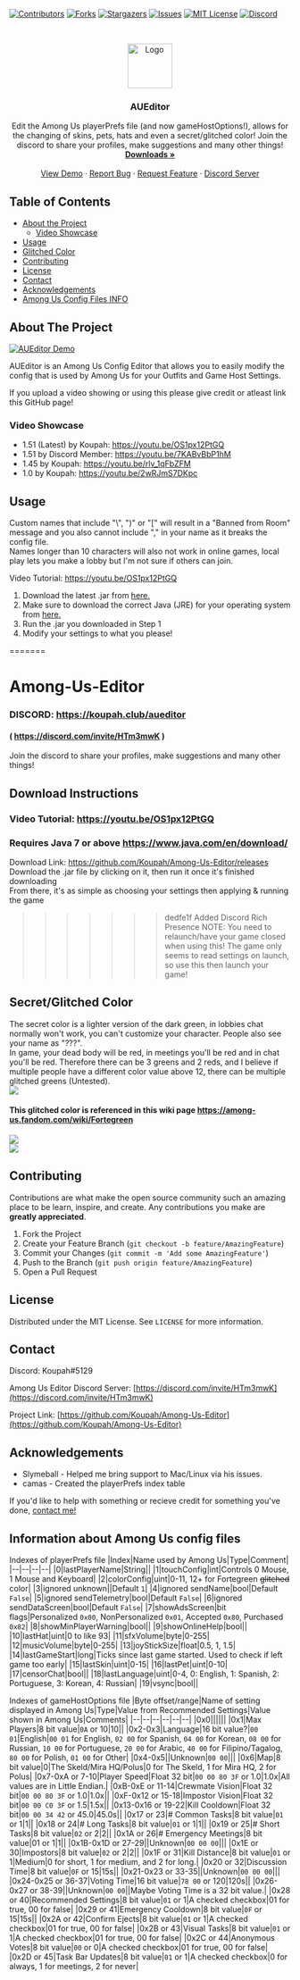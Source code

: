 [![Contributors][contributors-shield]][contributors-url]
[![Forks][forks-shield]][forks-url]
[![Stargazers][stars-shield]][stars-url]
[![Issues][issues-shield]][issues-url]
[![MIT License][license-shield]][license-url]
[![Discord][discord-shield]][discord-url]

<br>
<p align="center">
  <a href="https://github.com/Koupah/Among-Us-Editor">
    <img src="images/AUEditor.png" alt="Logo" width="80" height="80">
  </a>

  <h3 align="center">AUEditor</h3>

  <p align="center">
    Edit the Among Us playerPrefs file (and now gameHostOptions!), allows for the changing of skins, pets, hats and even a secret/glitched color! 
    Join the discord to share your profiles, make suggestions and many other things!  
    <br>
    <a href="https://github.com/Koupah/Among-Us-Editor/releases"><strong>Downloads »</strong></a>
    <br>
    <br>
    <a href="https://youtu.be/OS1px12PtGQ">View Demo</a>
    ·
    <a href="https://github.com/Koupah/Among-Us-Editor/issues">Report Bug</a>
    ·
    <a href="https://github.com/Koupah/Among-Us-Editor/issues">Request Feature</a>
    ·
    <a href="https://discord.com/invite/HTm3mwK">Discord Server</a>
  </p>
</p>

<!-- TABLE OF CONTENTS -->
## Table of Contents

* [About the Project](#about-the-project)
  * [Video Showcase](#video-showcase)
* [Usage](#usage)
* [Glitched Color](#secretglitched-color)
* [Contributing](#contributing)
* [License](#license)
* [Contact](#contact)
* [Acknowledgements](#acknowledgements)
* [Among Us Config Files INFO](#information-about-among-us-config-files)

<!-- ABOUT THE PROJECT -->
## About The Project

[![AUEditor Demo][product-screenshot]]()

AUEditor is an Among Us Config Editor that allows you to easily modify the config that is used by Among Us for your Outfits and Game Host Settings.

If you upload a video showing or using this please give credit or atleast link this GitHub page!

### Video Showcase

* 1.51 (Latest) by Koupah: https://youtu.be/OS1px12PtGQ  
* 1.51 by Discord Member: https://youtu.be/7KABvBbP1hM  
* 1.45 by Koupah: https://youtu.be/rlv_1qFbZFM  
* 1.0 by Koupah: https://youtu.be/2wRJmS7DKpc 
 
 
<!-- USAGE EXAMPLES -->
## Usage

Custom names that include "\\", ")" or "\[" will result in a "Banned from Room" message and you also cannot include "," in your name as it breaks the config file.  
Names longer than 10 characters will also not work in online games, local play lets you make a lobby but I'm not sure if others can join.

Video Tutorial: https://youtu.be/OS1px12PtGQ

1) Download the latest .jar from [here.](https://github.com/Koupah/Among-Us-Editor/releases)
2) Make sure to download the correct Java (JRE) for your operating system from [here.](https://www.java.com/en/download/)
3) Run the .jar you downloaded in Step 1
4) Modify your settings to what you please!

=======
# Among-Us-Editor
### DISCORD: https://koupah.club/aueditor ###  
#### ( https://discord.com/invite/HTm3mwK ) ####    
Join the discord to share your profiles, make suggestions and many other things!  
  
## Download Instructions ##  
### Video Tutorial: https://youtu.be/OS1px12PtGQ ###  
### Requires Java 7 or above https://www.java.com/en/download/ ###  
Download Link: https://github.com/Koupah/Among-Us-Editor/releases  
Download the .jar file by clicking on it, then run it once it's finished downloading  
From there, it's as simple as choosing your settings then applying & running the game  
  
>>>>>>> dedfe1f Added Discord Rich Presence
NOTE: You need to relaunch/have your game closed when using this! 
The game only seems to read settings on launch, so use this then launch your game!  

  
## Secret/Glitched Color ##
The secret color is a lighter version of the dark green, in lobbies chat normally won't work, you can't customize your character. People also see your name as "???".  
In game, your dead body will be red, in meetings you'll be red and in chat you'll be red.
Therefore there can be 3 greens and 2 reds, and I believe if multiple people have a different color value above 12, there can be multiple glitched greens (Untested).  
![](images/differences.png)

#### This glitched color is referenced in this wiki page https://among-us.fandom.com/wiki/Fortegreen ####
![](images/fortegreen.png)  
![](images/fortegreen1.png)  
  

<!-- CONTRIBUTING -->
## Contributing

Contributions are what make the open source community such an amazing place to be learn, inspire, and create. Any contributions you make are **greatly appreciated**.

1. Fork the Project
2. Create your Feature Branch (`git checkout -b feature/AmazingFeature`)
3. Commit your Changes (`git commit -m 'Add some AmazingFeature'`)
4. Push to the Branch (`git push origin feature/AmazingFeature`)
5. Open a Pull Request



<!-- LICENSE -->
## License

Distributed under the MIT License. See `LICENSE` for more information.



<!-- CONTACT -->
## Contact

Discord: Koupah#5129
  
Among Us Editor Discord Server: [https://discord.com/invite/HTm3mwK](https://discord.com/invite/HTm3mwK)

Project Link: [https://github.com/Koupah/Among-Us-Editor](https://github.com/Koupah/Among-Us-Editor)



<!-- ACKNOWLEDGEMENTS -->
## Acknowledgements

* Slymeball - Helped me bring support to Mac/Linux via his issues.
* camas - Created the playerPrefs index table 

If you'd like to help with something or recieve credit for something you've done, [contact me!](#contact)

## Information about Among Us config files ##  
Indexes of playerPrefs file
|Index|Name used by Among Us|Type|Comment|
|--|--|--|--|
|0|lastPlayerName|String||
|1|touchConfig|int|Controls 0 Mouse, 1 Mouse and Keyboard|
|2|colorConfig|uint|0-11, 12+ for Fortegreen ~~glitched~~ color|
|3|ignored unknown||Default `1`|
|4|ignored sendName|bool|Default `False`|
|5|ignored sendTelemetry|bool|Default `False`|
|6|ignored sendDataScreen|bool|Default `False`|
|7|showAdsScreen|bit flags|Personalized `0x00`, NonPersonalized `0x01`, Accepted `0x80`, Purchased `0x82`|
|8|showMinPlayerWarning|bool||
|9|showOnlineHelp|bool||
|10|lastHat|uint|0 to like 93|
|11|sfxVolume|byte|0-255|
|12|musicVolume|byte|0-255|
|13|joyStickSize|float|0.5, 1, 1.5|
|14|lastGameStart|long|Ticks since last game started. Used to check if left game too early|
|15|lastSkin|uint|0-15|
|16|lastPet|uint|0-10|
|17|censorChat|bool||
|18|lastLanguage|uint|0-4, 0: English, 1: Spanish, 2: Portuguese, 3: Korean, 4: Russian|
|19|vsync|bool||

Indexes of gameHostOptions file
|Byte offset/range|Name of setting displayed in Among Us|Type|Value from Recommended Settings|Value shown in Among Us|Comments|
|--|--|--|--|--|--|
|0x0||||||
|0x1|Max Players|8 bit value|`0A` or 10|10||
|0x2-0x3|Language|16 bit value?|`00 01`|English|`00 01` for English, `02 00` for Spanish, `04 00` for Korean, `08 00` for Russian, `10 00` for Portuguese, `20 00` for Arabic, `40 00` for Filipino/Tagalog, `80 00` for Polish, `01 00` for Other|
|0x4-0x5||Unknown|`00 00`|||
|0x6|Map|8 bit value|0|The Skeld/Mira HQ/Polus|0 for The Skeld, 1 for Mira HQ, 2 for Polus|
|0x7-0xA or 7-10|Player Speed|Float 32 bit|`00 00 80 3F` or 1.0|1.0x|All values are in Little Endian.|
|0xB-0xE or 11-14|Crewmate Vision|Float 32 bit|`00 00 80 3F` or 1.0|1.0x||
|0xF-0x12 or 15-18|Impostor Vision|Float 32 bit|`00 00 C0 3F` or 1.5|1.5x||
|0x13-0x16 or 19-22|Kill Cooldown|Float 32 bit|`00 00 34 42` or 45.0|45.0s||
|0x17 or 23|# Common Tasks|8 bit value|`01` or 1|1||
|0x18 or 24|# Long Tasks|8 bit value|`01` or 1|1||
|0x19 or 25|# Short Tasks|8 bit value|`02` or 2|2||
|0x1A or 26|# Emergency Meetings|8 bit value|01 or 1|1||
|0x1B-0x1D or 27-29||Unknown|`00 00 00`|||
|0x1E or 30|Impostors|8 bit value|`02` or 2|2||
|0x1F or 31|Kill Distance|8 bit value|`01` or 1|Medium|0 for short, 1 for medium, and 2 for long.|
|0x20 or 32|Discussion Time|8 bit value|`0F` or 15|15s||
|0x21-0x23 or 33-35||Unknown|`00 00 00`|||
|0x24-0x25 or 36-37|Voting Time|16 bit value|`78 00` or 120|120s||
|0x26-0x27 or 38-39||Unknown|`00 00`||Maybe Voting Time is a 32 bit value.|
|0x28 or 40|Recommended Settings|8 bit value|`01` or 1|A checked checkbox|01 for true, 00 for false|
|0x29 or 41|Emergency Cooldown|8 bit value|`0F` or 15|15s||
|0x2A or 42|Confirm Ejects|8 bit value|`01` or 1|A checked checkbox|01 for true, 00 for false|
|0x2B or 43|Visual Tasks|8 bit value|`01` or 1|A checked checkbox|01 for true, 00 for false|
|0x2C or 44|Anonymous Votes|8 bit value|`00` or 0|A checked checkbox|01 for true, 00 for false|
|0x2D or 45|Task Bar Updates|8 bit value|`01` or 1|A checked checkbox|0 for always, 1 for meetings, 2 for never|


<!-- MARKDOWN LINKS & IMAGES -->
<!-- https://www.markdownguide.org/basic-syntax/#reference-style-links -->
[contributors-shield]: https://img.shields.io/github/contributors/Koupah/Among-Us-Editor.svg?style=flat-square
[contributors-url]: https://github.com/Koupah/Among-Us-Editor/graphs/contributors
[forks-shield]: https://img.shields.io/github/forks/Koupah/Among-Us-Editor.svg?style=flat-square
[forks-url]: https://github.com/Koupah/Among-Us-Editor/network/members
[stars-shield]: https://img.shields.io/github/stars/Koupah/Among-Us-Editor.svg?style=flat-square
[stars-url]: https://github.com/Koupah/Among-Us-Editor/stargazers
[issues-shield]: https://img.shields.io/github/issues/Koupah/Among-Us-Editor.svg?style=flat-square
[issues-url]: https://github.com/Koupah/Among-Us-Editor/issues
[license-shield]: https://img.shields.io/github/license/Koupah/Among-Us-Editor.svg?style=flat-square
[license-url]: https://github.com/Koupah/Among-Us-Editor/blob/master/LICENSE.txt
[discord-shield]:https://img.shields.io/badge/discord-join-HTm3mwK.svg?logo=discord&longCache=true&style=flat-square
[discord-url]:https://discord.com/invite/HTm3mwK
[product-screenshot]: images/AUEditorShowcase.PNG

